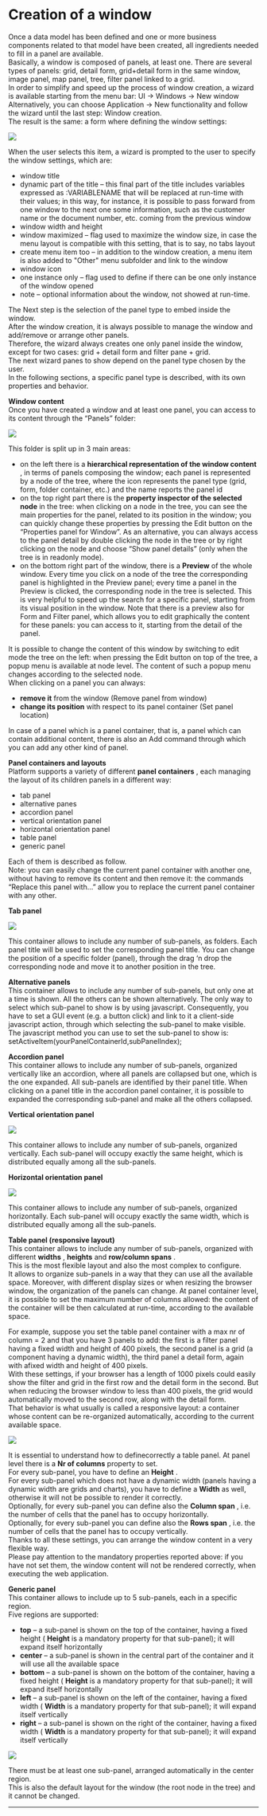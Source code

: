 # Creation of a window

Once a data model has been defined and one or more business components related to that model have been created, all ingredients needed to fill in a panel are available.  
Basically, a window is composed of panels, at least one. There are several types of panels: grid, detail form, grid+detail form in the same window, image panel, map panel, tree, filter panel linked to a grid.  
In order to simplify and speed up the process of window creation, a wizard is available starting from the menu bar: UI -&gt; Windows -&gt; New window  
Alternatively, you can choose Application -&gt; New functionality and follow the wizard until the last step: Window creation.  
The result is the same: a form where defining the window settings:

![](http://4wsplatform.org/wp-content/uploads/2015/12/newWindow-1024x445.jpg)

When the user selects this item, a wizard is prompted to the user to specify the window settings, which are:

* window title
* dynamic part of the title – this final part of the title includes variables expressed as :VARIABLENAME that will be replaced at run-time with their values; in this way, for instance, it is possible to pass forward from one window to the next one some information, such as the customer name or the document number, etc. coming from the previous window
* window width and height
* window maximized – flag used to maximize the window size, in case the menu layout is compatible with this setting, that is to say, no tabs layout
* create menu item too – in addition to the window creation, a menu item is also added to "Other" menu subfolder and link to the window
* window icon
* one instance only – flag used to define if there can be one only instance of the window opened
* note – optional information about the window, not showed at run-time.

The Next step is the selection of the panel type to embed inside the window.  
After the window creation, it is always possible to manage the window and add/remove or arrange other panels.  
Therefore, the wizard always creates one only panel inside the window, except for two cases: grid + detail form and filter pane + grid.  
The next wizard panes to show depend on the panel type chosen by the user.  
In the following sections, a specific panel type is described, with its own properties and behavior.

**Window content**  
Once you have created a window and at least one panel, you can access to its content through the “Panels” folder:

![](http://4wsplatform.org/wp-content/uploads/2018/01/winpanels.png)

This folder is split up in 3 main areas:

* on the left there is a  **hierarchical representation of the window content** , in terms of panels composing the window; each panel is represented by a node of the tree, where the icon represents the panel type \(grid, form, folder container, etc.\) and the name reports the panel id
* on the top right part there is the  **property inspector of the selected node**  in the tree: when clicking on a node in the tree, you can see the main properties for the panel, related to its position in the window; you can quickly change these properties by pressing the Edit button on the “Properties panel for Window”. As an alternative, you can always access to the panel detail by double clicking the node in the tree or by right clicking on the node and choose “Show panel details” \(only when the tree is in readonly mode\).
* on the bottom right part of the window, there is a  **Preview**  of the whole window. Every time you click on a node of the tree the corresponding panel is highlighted in the Preview panel; every time a panel in the Preview is clicked, the corresponding node in the tree is selected. This is very helpful to speed up the search for a specific panel, starting from its visual position in the window. Note that there is a preview also for Form and Filter panel, which allows you to edit graphically the content for these panels: you can access to it, starting from the detail of the panel.

It is possible to change the content of this window by switching to edit mode the tree on the left: when pressing the Edit button on top of the tree, a popup menu is available at node level. The content of such a popup menu changes according to the selected node.  
When clicking on a panel you can always:

* **remove it**  from the window \(Remove panel from window\)
* **change its position**  with respect to its panel container \(Set panel location\)

In case of a panel which is a panel container, that is, a panel which can contain additional content, there is also an Add command through which you can add any other kind of panel.

**Panel containers and layouts**  
Platform supports a variety of different  **panel containers** , each managing the layout of its children panels in a different way:

* tab panel
* alternative panes
* accordion panel
* vertical orientation panel
* horizontal orientation panel
* table panel
* generic panel

Each of them is described as follow.  
Note: you can easily change the current panel container with another one, without having to remove its content and then remove it: the commands “Replace this panel with…” allow you to replace the current panel container with any other.

**Tab panel**

![](http://4wsplatform.org/wp-content/uploads/2018/01/folders.png)

This container allows to include any number of sub-panels, as folders. Each panel title will be used to set the corresponding panel title. You can change the position of a specific folder \(panel\), through the drag ‘n drop the corresponding node and move it to another position in the tree.

**Alternative panels**  
This container allows to include any number of sub-panels, but only one at a time is shown. All the others can be shown alternatively. The only way to select which sub-panel to show is by using javascript. Consequently, you have to set a GUI event \(e.g. a button click\) and link to it a client-side javascript action, through which selecting the sub-panel to make visible.  
The javascript method you can use to set the sub-panel to show is:  
setActiveItem\(yourPanelContainerId,subPanelIndex\);

**Accordion panel**  
This container allows to include any number of sub-panels, organized vertically like an accordion, where all panels are collapsed but one, which is the one expanded. All sub-panels are identified by their panel title. When clicking on a panel title in the accordion panel container, it is possible to expanded the corresponding sub-panel and make all the others collapsed.

**Vertical orientation panel**

![](http://4wsplatform.org/wp-content/uploads/2018/01/vert.png)

This container allows to include any number of sub-panels, organized vertically. Each sub-panel will occupy exactly the same height, which is distributed equally among all the sub-panels.

**Horizontal orientation panel**

![](http://4wsplatform.org/wp-content/uploads/2018/01/hor.png)

This container allows to include any number of sub-panels, organized horizontally. Each sub-panel will occupy exactly the same width, which is distributed equally among all the sub-panels.

**Table panel \(responsive layout\)**  
This container allows to include any number of sub-panels, organized with different  **widths** ,  **heights**  and  **row/column spans** .  
This is the most flexible layout and also the most complex to configure.  
It allows to organize sub-panels in a way that they can use all the available space. Moreover, with different display sizes or when resizing the browser window, the organization of the panels can change. At panel container level, it is possible to set the maximum number of columns allowed: the content of the container will be then calculated at run-time, according to the available space.

For example, suppose you set the table panel container with a max nr of column = 2 and that you have 3 panels to add: the first is a filter panel having a fixed width and height of 400 pixels, the second panel is a grid \(a component having a dynamic width\), the third panel a detail form, again with afixed width and height of 400 pixels.  
With these settings, if your browser has a length of 1000 pixels could easily show the filter and grid in the first row and the detail form in the second. But when reducing the browser window to less than 400 pixels, the grid would automatically moved to the second row, along with the detail form.  
That behavior is what usually is called a responsive layout: a container whose content can be re-organized automatically, according to the current available space.

![](http://4wsplatform.org/wp-content/uploads/2018/01/table.png)

It is essential to understand how to definecorrectly a table panel. At panel level there is a  **Nr of columns**  property to set.  
For every sub-panel, you have to define an  **Height** .  
For every sub-panel which does not have a dynamic width \(panels having a dynamic width are grids and charts\), you have to define a  **Width**  as well, otherwise it will not be possible to render it correctly.  
Optionally, for every sub-panel you can define also the  **Column span** , i.e. the number of cells that the panel has to occupy horizontally.  
Optionally, for every sub-panel you can define also the  **Rows span** , i.e. the number of cells that the panel has to occupy vertically.  
Thanks to all these settings, you can arrange the window content in a very flexible way.  
Please pay attention to the mandatory properties reported above: if you have not set them, the window content will not be rendered correctly, when executing the web application.

**Generic panel**  
This container allows to include up to 5 sub-panels, each in a specific region.  
Five regions are supported:

* **top**  – a sub-panel is shown on the top of the container, having a fixed height \( **Height**  is a mandatory property for that sub-panel\); it will expand itself horizontally
* **center**  – a sub-panel is shown in the central part of the container and it will use all the available space
* **bottom**  – a sub-panel is shown on the bottom of the container, having a fixed height \( **Height**  is a mandatory property for that sub-panel\); it will expand itself horizontally
* **left**  – a sub-panel is shown on the left of the container, having a fixed width \( **Width**  is a mandatory property for that sub-panel\); it will expand itself vertically
* **right**  – a sub-panel is shown on the right of the container, having a fixed width \( **Width** is a mandatory property for that sub-panel\); it will expand itself vertically

![](http://4wsplatform.org/wp-content/uploads/2018/01/border.png)

There must be at least one sub-panel, arranged automatically in the center region.  
This is also the default layout for the window \(the root node in the tree\) and it cannot be changed.

---



